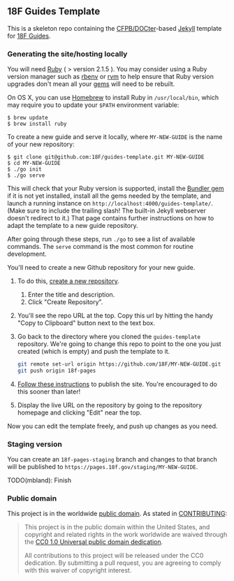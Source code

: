 ## 18F Guides Template

This is a skeleton repo containing the
[CFPB/DOCter](https://github.com/CFPB/DOCter)-based
[Jekyll](http://jekyllrb.com/) template for
[18F Guides](http://18f.github.io/guides/).

### Generating the site/hosting locally

You will need [Ruby](https://www.ruby-lang.org) ( > version 2.1.5 ). You may
consider using a Ruby version manager such as
[rbenv](https://github.com/sstephenson/rbenv) or [rvm](https://rvm.io/) to
help ensure that Ruby version upgrades don't mean all your
[gems](https://rubygems.org/) will need to be rebuilt.

On OS X, you can use [Homebrew](http://brew.sh/) to install Ruby in
`/usr/local/bin`, which may require you to update your `$PATH` environment
variable:

```shell
$ brew update
$ brew install ruby
```

To create a new guide and serve it locally, where `MY-NEW-GUIDE` is the name
of your new repository:

```shell
$ git clone git@github.com:18F/guides-template.git MY-NEW-GUIDE
$ cd MY-NEW-GUIDE
$ ./go init
$ ./go serve
```

This will check that your Ruby version is supported, install the [Bundler
gem](http://bundler.io/) if it is not yet installed, install all the gems
needed by the template, and launch a running instance on
`http://localhost:4000/guides-template/`. (Make sure to include the trailing slash! The built-in
Jekyll webserver doesn't redirect to it.) That page contains further
instructions on how to adapt the template to a new guide repository.

After going through these steps, run `./go` to see a list of available
commands. The `serve` command is the most common for routine development.

You'll need to create a new Github repository for your new guide.

1. To do this, [create a new repository](https://github.com/organizations/18F/repositories/new).
    1. Enter the title and description.
    1. Click "Create Repository".
1. You'll see the repo URL at the top. Copy this url by hitting the handy "Copy to Clipboard" button next to the text box.
1. Go back to the directory where you cloned the `guides-template` repository. We're going to change this repo to point to the one you just created (which is empty) and push the template to it.

    ```bash
    git remote set-url origin https://github.com/18F/MY-NEW-GUIDE.git
    git push origin 18f-pages
    ```

1. [Follow these instructions](https://github.com/18f/pages#adding-a-new-site) to publish the site. You're encouraged to do this sooner than later!
1. Display the live URL on the repository by going to the repository homepage and clicking "Edit" near the top.

Now you can edit the template freely, and push up changes as you need.

### Staging version

You can create an `18f-pages-staging` branch and changes to that branch will
be published to `https://pages.18f.gov/staging/MY-NEW-GUIDE`.

TODO(mbland): Finish

### Public domain

This project is in the worldwide [public domain](LICENSE.md). As stated in [CONTRIBUTING](CONTRIBUTING.md):

> This project is in the public domain within the United States, and copyright and related rights in the work worldwide are waived through the [CC0 1.0 Universal public domain dedication](https://creativecommons.org/publicdomain/zero/1.0/).
>
> All contributions to this project will be released under the CC0
>dedication. By submitting a pull request, you are agreeing to comply
>with this waiver of copyright interest.
